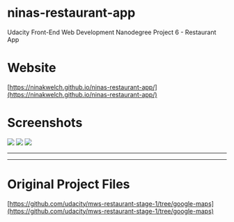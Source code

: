 # ninas-restaurant-app
Udacity Front-End Web Development Nanodegree Project 6 - Restaurant App

# Website

[https://ninakwelch.github.io/ninas-restaurant-app/](https://ninakwelch.github.io/ninas-restaurant-app/)

# Screenshots
![](http://res.cloudinary.com/ninaw/image/upload/c_scale,w_300/v1532537844/restaurant_reviews_11_z4cecd.png)
![](http://res.cloudinary.com/ninaw/image/upload/c_scale,w_300/v1532537844/restaurant_reviews_12_zq4amr.png)
![](http://res.cloudinary.com/ninaw/image/upload/c_scale,w_300/v1532537844/restaurant_reviews_13_hdnpxk.png)



***


***



# Original Project Files

[https://github.com/udacity/mws-restaurant-stage-1/tree/google-maps](https://github.com/udacity/mws-restaurant-stage-1/tree/google-maps)

